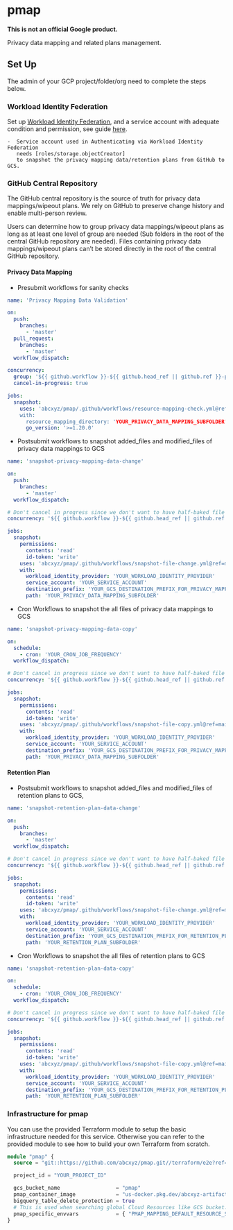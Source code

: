 # pmap

**This is not an official Google product.**

Privacy data mapping and related plans management.

## Set Up

The admin of your GCP project/folder/org need to complete the steps below.

### Workload Identity Federation

Set up [Workload Identity Federation](https://cloud.google.com/iam/docs/workload-identity-federation),
and a service account with adequate condition and permission, see guide
[here](https://github.com/google-github-actions/auth#setting-up-workload-identity-federation).

    -  Service account used in Authenticating via Workload Identity Federation
       needs [roles/storage.objectCreator] 
       to snapshot the privacy mapping data/retention plans from GitHub to GCS.

### GitHub Central Repository

The GitHub central repository is the source of truth
for privacy data mappings/wipeout plans.
We rely on GitHub to preserve change history and enable multi-person review.

Users can determine how to group privacy data mappings/wipeout plans as long as
at least one level of group are needed
(Sub folders in the root of the central GitHub repository are needed).
Files containing privacy data mappings/wipeout plans can’t be stored
directly in the root of the central GitHub repository.

#### Privacy Data Mapping

* Presubmit workflows for sanity checks

```yaml
name: 'Privacy Mapping Data Validation'

on:
  push:
    branches:
      - 'master'
  pull_request:
    branches:
      - 'master'
  workflow_dispatch:

concurrency:
  group: '${{ github.workflow }}-${{ github.head_ref || github.ref }}-privacy-mapping-data-validation'
  cancel-in-progress: true

jobs:
  snapshot:
    uses: 'abcxyz/pmap/.github/workflows/resource-mapping-check.yml@ref=main" #this should be pinned to the SHA desired
    with:
      resource_mapping_directory: 'YOUR_PRIVACY_DATA_MAPPING_SUBFOLDER'
      go_version: '>=1.20.0'
```

* Postsubmit workflows to snapshot added_files and modified_files of privacy data mappings to GCS

```yaml
name: 'snapshot-privacy-mapping-data-change'

on:
  push:
    branches:
      - 'master'
  workflow_dispatch:

# Don't cancel in progress since we don't want to have half-baked file change snapshot.
concurrency: '${{ github.workflow }}-${{ github.head_ref || github.ref }}-snapshot-privacy-mapping-data-change'

jobs:
  snapshot:
    permissions:
      contents: 'read'
      id-token: 'write'
    uses: 'abcxyz/pmap/.github/workflows/snapshot-file-change.yml@ref=main' #this should be pinned to the SHA desired
    with:
      workload_identity_provider: 'YOUR_WORKLOAD_IDENTITY_PROVIDER'
      service_account: 'YOUR_SERVICE_ACCOUNT'
      destination_prefix: 'YOUR_GCS_DESTINATION_PREFIX_FOR_PRIVACY_MAPPING_DATA'
      path: 'YOUR_PRIVACY_DATA_MAPPING_SUBFOLDER'
```

* Cron Workflows to snapshot the all files of privacy data mappings to GCS

```yaml
name: 'snapshot-privacy-mapping-data-copy'

on:
  schedule:
    - cron: 'YOUR_CRON_JOB_FREQUENCY'
  workflow_dispatch:

# Don't cancel in progress since we don't want to have half-baked file change snapshot.
concurrency: '${{ github.workflow }}-${{ github.head_ref || github.ref }}-snapshot-privacy-mapping-data-copy'

jobs:
  snapshot:
    permissions:
      contents: 'read'
      id-token: 'write'
    uses: 'abcxyz/pmap/.github/workflows/snapshot-file-copy.yml@ref=main' #this should be pinned to the SHA desired
    with:
      workload_identity_provider: 'YOUR_WORKLOAD_IDENTITY_PROVIDER'
      service_account: 'YOUR_SERVICE_ACCOUNT'
      destination_prefix: 'YOUR_GCS_DESTINATION_PREFIX_FOR_PRIVACY_MAPPING_DATA'
      path: 'YOUR_PRIVACY_DATA_MAPPING_SUBFOLDER'
```

#### Retention Plan

* Postsubmit workflows to snapshot added_files and modified_files of retention plans to GCS,

```yaml
name: 'snapshot-retention-plan-data-change'

on:
  push:
    branches:
      - 'master'
  workflow_dispatch:

# Don't cancel in progress since we don't want to have half-baked file change snapshot.
concurrency: '${{ github.workflow }}-${{ github.head_ref || github.ref }}-snapshot-retention-plan-data-change'

jobs:
  snapshot:
    permissions:
      contents: 'read'
      id-token: 'write'
    uses: 'abcxyz/pmap/.github/workflows/snapshot-file-change.yml@ref=main' #this should be pinned to the SHA desired
    with:
      workload_identity_provider: 'YOUR_WORKLOAD_IDENTITY_PROVIDER'
      service_account: 'YOUR_SERVICE_ACCOUNT'
      destination_prefix: 'YOUR_GCS_DESTINATION_PREFIX_FOR_RETENTION_PLAN'
      path: 'YOUR_RETENTION_PLAN_SUBFOLDER'
```

* Cron Workflows to snapshot the all files of retention plans to GCS

```yaml
name: 'snapshot-retention-plan-data-copy'

on:
  schedule:
    - cron: 'YOUR_CRON_JOB_FREQUENCY'
  workflow_dispatch:

# Don't cancel in progress since we don't want to have half-baked file change snapshot.
concurrency: '${{ github.workflow }}-${{ github.head_ref || github.ref }}-snapshot-retention-plan-data-copy'

jobs:
  snapshot:
    permissions:
      contents: 'read'
      id-token: 'write'
    uses: 'abcxyz/pmap/.github/workflows/snapshot-file-copy.yml@ref=main' #this should be pinned to the SHA desired
    with:
      workload_identity_provider: 'YOUR_WORKLOAD_IDENTITY_PROVIDER'
      service_account: 'YOUR_SERVICE_ACCOUNT'
      destination_prefix: 'YOUR_GCS_DESTINATION_PREFIX_FOR_RETENTION_PLAN_DATA'
      path: 'YOUR_RETENTION_PLAN_SUBFOLDER'
```

### Infrastructure for pmap

You can use the provided Terraform module to setup the basic infrastructure
needed for this service. Otherwise you can refer to the provided module to see
how to build your own Terraform from scratch.

```terraform
module "pmap" {
  source = "git::https://github.com/abcxyz/pmap.git//terraform/e2e?ref=main" # this should be pinned to the SHA desired

  project_id = "YOUR_PROJECT_ID"

  gcs_bucket_name                  = "pmap"
  pmap_container_image             = "us-docker.pkg.dev/abcxyz-artifacts/docker-images/pmap:0.0.3-amd64"
  bigquery_table_delete_protection = true
  # This is used when searching global Cloud Resources like GCS bucket.
  pmap_specific_envvars            = { "PMAP_MAPPING_DEFAULT_RESOURCE_SCOPE" : "YOUR_DEFAULT_RESOURCE_SCOPE" }
}
```